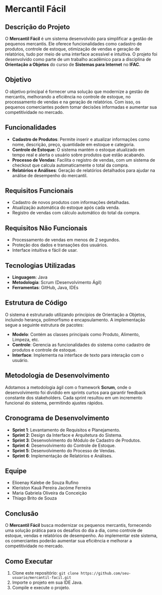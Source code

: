 # Mercantil Fácil

## Descrição do Projeto
O **Mercantil Fácil** é um sistema desenvolvido para simplificar a gestão de pequenos mercantis. Ele oferece funcionalidades como cadastro de produtos, controle de estoque, otimização de vendas e geração de relatórios, tudo por meio de uma interface acessível e intuitiva. O projeto foi desenvolvido como parte de um trabalho acadêmico para a disciplina de **Orientação a Objetos** do curso de **Sistemas para Internet** no **IFAC**.

## Objetivo
O objetivo principal é fornecer uma solução que modernize a gestão de mercantis, melhorando a eficiência no controle de estoque, no processamento de vendas e na geração de relatórios. Com isso, os pequenos comerciantes podem tomar decisões informadas e aumentar sua competitividade no mercado.

## Funcionalidades
- **Cadastro de Produtos**: Permite inserir e atualizar informações como nome, descrição, preço, quantidade em estoque e categoria.
- **Controle de Estoque**: O sistema mantém o estoque atualizado em tempo real e alerta o usuário sobre produtos que estão acabando.
- **Processo de Vendas**: Facilita o registro de vendas, com um sistema de checkout que calcula automaticamente o total da compra.
- **Relatórios e Análises**: Geração de relatórios detalhados para ajudar na análise de desempenho do mercantil.

## Requisitos Funcionais
- Cadastro de novos produtos com informações detalhadas.
- Atualização automática do estoque após cada venda.
- Registro de vendas com cálculo automático do total da compra.

## Requisitos Não Funcionais
- Processamento de vendas em menos de 2 segundos.
- Proteção dos dados e transações dos usuários.
- Interface intuitiva e fácil de usar.

## Tecnologias Utilizadas
- **Linguagem**: Java
- **Metodologia**: Scrum (Desenvolvimento Ágil)
- **Ferramentas**: GitHub, Java, IDEs

## Estrutura de Código
O sistema é estruturado utilizando princípios de Orientação a Objetos, incluindo herança, polimorfismo e encapsulamento. A implementação segue a seguinte estrutura de pacotes:
- **Modelo**: Contém as classes principais como Produto, Alimento, Limpeza, etc.
- **Controle**: Gerencia as funcionalidades do sistema como cadastro de produtos e controle de estoque.
- **Interface**: Implementa na interface de texto para interação com o usuário.

## Metodologia de Desenvolvimento
Adotamos a metodologia ágil com o framework **Scrum**, onde o desenvolvimento foi dividido em sprints curtos para garantir feedback constante dos stakeholders. Cada sprint resultou em um incremento funcional do sistema, permitindo ajustes rápidos.

## Cronograma de Desenvolvimento
- **Sprint 1**: Levantamento de Requisitos e Planejamento.
- **Sprint 2**: Design da Interface e Arquitetura do Sistema.
- **Sprint 3**: Desenvolvimento do Módulo de Cadastro de Produtos.
- **Sprint 4**: Desenvolvimento do Controle de Estoque.
- **Sprint 5**: Desenvolvimento do Processo de Vendas.
- **Sprint 6**: Implementação de Relatórios e Análises.

## Equipe
- Elioenay Kalebe de Souza Rufino
- Kleriston Kauã Pereira Jacóme Ferreira
- Maria Gabriela Oliveira da Conceição
- Thiago Brito de Souza

## Conclusão
O **Mercantil Fácil** busca modernizar os pequenos mercantis, fornecendo uma solução prática para os desafios do dia a dia, como controle de estoque, vendas e relatórios de desempenho. Ao implementar este sistema, os comerciantes poderão aumentar sua eficiência e melhorar a competitividade no mercado.

## Como Executar
1. Clone este repositório: `git clone https://github.com/seu-usuario/mercantil-facil.git`
2. Importe o projeto em sua IDE Java.
3. Compile e execute o projeto.

